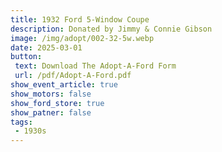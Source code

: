 ```yaml
---
title: 1932 Ford 5-Window Coupe
description: Donated by Jimmy & Connie Gibson
image: /img/adopt/002-32-5w.webp
date: 2025-03-01
button: 
 text: Download The Adopt-A-Ford Form
 url: /pdf/Adopt-A-Ford.pdf
show_event_article: true
show_motors: false
show_ford_store: true
show_patner: false
tags: 
 - 1930s
---
```


